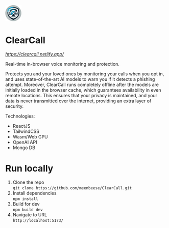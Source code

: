 <img src="public/logo.png" width="10%">

# ClearCall

<i>https://clearcall.netlify.app/</i>

Real-time in-browser voice monitoring and protection.

Protects you and your loved ones by monitoring your calls when you opt in, and uses state-of-the-art AI models to warn you if it detects a phishing attempt. Moreover, ClearCall runs completely offline after the models are initially loaded in the browser cache, which guarantees availability in even remote locations. This ensures that your privacy is maintained, and your data is never transmitted over the internet, providing an extra layer of security.

Technologies:
- ReactJS
- TailwindCSS
- Wasm/Web GPU
- OpenAI API
- Mongo DB

# Run locally
1. Clone the repo </br>
`git clone https://github.com/meenbeese/ClearCall.git`
2. Install dependencies </br>
`npm install`
3. Build for dev </br>
`npm build dev`
4. Navigate to URL </br>
`http://localhost:5173/`
